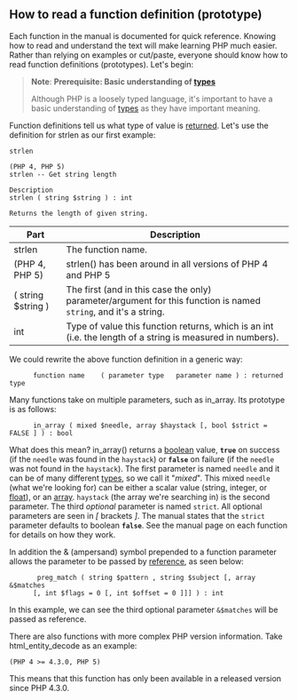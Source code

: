 How to read a function definition (prototype)
---------------------------------------------

Each function in the manual is documented for quick reference. Knowing
how to read and understand the text will make learning PHP much easier.
Rather than relying on examples or cut/paste, everyone should know how
to read function definitions (prototypes). Let's begin:

> **Note**: **Prerequisite: Basic understanding of
> <a href="/language/types.html" class="link">types</a>**  
>
> Although PHP is a loosely typed language, it's important to have a
> basic understanding of
> <a href="/language/types.html" class="link">types</a> as they have
> important meaning.

Function definitions tell us what type of value is
<a href="/functions/returning-values.html" class="link">returned</a>.
Let's use the definition for <span class="function">strlen</span> as our
first example:

    strlen

    (PHP 4, PHP 5)
    strlen -- Get string length

    Description
    strlen ( string $string ) : int

    Returns the length of given string.

| Part               | Description                                                                                                                                |
|--------------------|--------------------------------------------------------------------------------------------------------------------------------------------|
| strlen             | The function name.                                                                                                                         |
| (PHP 4, PHP 5)     | strlen() has been around in all versions of PHP 4 and PHP 5                                                                                |
| ( string $string ) | The first (and in this case the only) parameter/argument for this function is named `string`, and it's a <span class="type">string</span>. |
| int                | Type of value this function returns, which is an <span class="type">int</span> (i.e. the length of a string is measured in numbers).       |

We could rewrite the above function definition in a generic way:

          function name    ( parameter type   parameter name ) : returned type

Many functions take on multiple parameters, such as <span
class="function">in\_array</span>. Its prototype is as follows:

          in_array ( mixed $needle, array $haystack [, bool $strict = FALSE ] ) : bool

What does this mean? in\_array() returns a
<a href="/language/types/boolean.html" class="link">boolean</a> value,
**`true`** on success (if the `needle` was found in the `haystack`) or
**`false`** on failure (if the `needle` was not found in the
`haystack`). The first parameter is named `needle` and it can be of many
different <a href="/language/types.html" class="link">types</a>, so we
call it "*mixed*". This mixed `needle` (what we're looking for) can be
either a scalar value (string, integer, or
<a href="/language/types/float.html" class="link">float</a>), or an
<a href="/language/types/array.html" class="link">array</a>. `haystack`
(the array we're searching in) is the second parameter. The third
*optional* parameter is named `strict`. All optional parameters are seen
in *\[* brackets *\]*. The manual states that the `strict` parameter
defaults to boolean **`false`**. See the manual page on each function
for details on how they work.

In addition the & (ampersand) symbol prepended to a function parameter
allows the parameter to be passed by
<a href="/language/references/pass.html" class="link">reference</a>, as
seen below:

           preg_match ( string $pattern , string $subject [, array &$matches
          [, int $flags = 0 [, int $offset = 0 ]]] ) : int

In this example, we can see the third optional parameter `&$matches`
will be passed as reference.

There are also functions with more complex PHP version information. Take
<span class="function">html\_entity\_decode</span> as an example:

    (PHP 4 >= 4.3.0, PHP 5)

This means that this function has only been available in a released
version since PHP 4.3.0.
